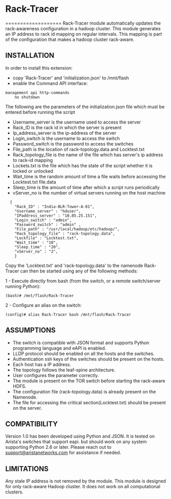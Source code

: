 # Rack-Tracer
===================
Rack-Tracer module automatically updates the rack-awareness configuration in a hadoop cluster. This module generates an IP address to rack id mapping on regular intervals. This mapping is part of the configuration that makes a hadoop cluster rack-aware.

## INSTALLATION

In order to install this extension:
- copy 'Rack-Tracer' and 'initialization.json' to /mnt/flash
- enable the Command API interface:

```
management api http-commands
    no shutdown
```

The following are the parameters of the initialization.json file which must be entered before running the script

* Username_server  is the username used to access the server
* Rack_ID is the rack id in which the server is present
* Ip_address_server is the ip-address of the server
* Login_switch is the username to access the switch
* Password_switch is the password to access the switches
* File_path is the location of rack-topology.data and Locktest.txt
* Rack_topology_file is the name of the file which has server's ip address to rack-id mapping
* Lockets.txt is the file which has the state of the script whether it is locked or unlocked
* Wait_time is the random amount of time a file waits before accessing the Locktest.txt file.data
* Sleep_time is the amount of time after which a script runs periodically
* vServer_no is the number of virtual servers running on the host machine

```
  {
    "Rack_ID" : "India-BLR-Tower-A-01",
    "Username_server" : "hduser",
    "IPaddress_server" : "10.85.25.151",
    "Login_switch" : "admin",
    "Password_switch" : "admin" ,
    "File_path" : "/usr/local/hadoop/etc/hadoop/",
    "Rack_topology_file" : "rack-topology.data",
    "Lockfile" : "Locktest.txt",
    "Wait_time" : "10",
    "Sleep_time" : "20",
    "vServer_no" : "2",
    }
```
Copy the 'Locktest.txt' and 'rack-topology.data' to the namenode 
Rack-Tracer can then be started using any of the following methods:

1 - Execute directly from bash (from the switch, or a remote
    switch/server running Python):

```
(bash)# /mnt/flash/Rack-Tracer
```

2 - Configure an alias on the switch:

```
(config)# alias Rack-Tracer bash /mnt/flash/Rack-Tracer
```



## ASSUMPTIONS

* The switch is compatible with JSON format and supports Python programming language and eAPI is enabled.
* LLDP protocol should be enabled on all the hosts and the switches.
* Authentication ssh keys of the switches should be present on the hosts.
* Each host has a IP address.
* The topology follows the leaf-spine architecture.
* User configures the parameter correctly.
* The module is present on the TOR switch before starting the rack-aware HDFS.
* The configuration file (rack-topology.data) is already present on the Namenode.
* The file for accessing the critical section(Locktest.txt) should be present on the server.

## COMPATIBILITY 
Version 1.0 has been developed using Python and JSON. It is tested on Arista's switches that support eapi.
but should work on any system supporting Python 2.6 or
later. Please reach out to support@aristanetworks.com for
assistance if needed.

## LIMITATIONS

Any stale IP address is not removed by the module.
This module is designed for only rack-aware Hadoop cluster. It does not work on all computational clusters.

